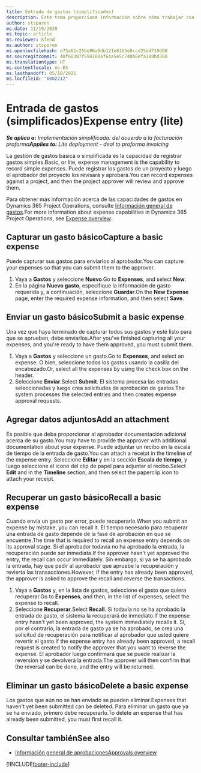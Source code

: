 ```yaml
---
title: Entrada de gastos (simplificados)
description: Este tema proporciona información sobre cómo trabajar con la entrada de gastos en una implementación simplificada.
author: stsporen
ms.date: 11/19/2020
ms.topic: article
ms.reviewer: kfend
ms.author: stsporen
ms.openlocfilehash: e75a61c25be06a9db121e8165e8ccd25d4719d08
ms.sourcegitcommit: 40f68387f594180af64a5e5c748b6efa188bd300
ms.translationtype: HT
ms.contentlocale: es-ES
ms.lasthandoff: 05/10/2021
ms.locfileid: "6002212"
---
```

# <a name="expense-entry-lite"></a><span data-ttu-id="690fb-103">Entrada de gastos (simplificados)</span><span class="sxs-lookup"><span data-stu-id="690fb-103">Expense entry (lite)</span></span>

<span data-ttu-id="690fb-104">_**Se aplica a:** Implementación simplificada: del acuerdo a la facturación proforma_</span><span class="sxs-lookup"><span data-stu-id="690fb-104">_**Applies to:** Lite deployment - deal to proforma invoicing_</span></span>

<span data-ttu-id="690fb-105">La gestión de gastos básica o simplificada es la capacidad de registrar gastos simples.</span><span class="sxs-lookup"><span data-stu-id="690fb-105">Basic, or lite, expense management is the capability to record simple expenses.</span></span> <span data-ttu-id="690fb-106">Puede registrar los gastos de un proyecto y luego el aprobador del proyecto los revisará y aprobará.</span><span class="sxs-lookup"><span data-stu-id="690fb-106">You can record expenses against a project, and then the project approver will review and approve them.</span></span>

<span data-ttu-id="690fb-107">Para obtener más información acerca de las capacidades de gastos en Dynamics 365 Project Operations, consulte [Información general de gastos](expense-overview.md).</span><span class="sxs-lookup"><span data-stu-id="690fb-107">For more information about expense capabilities in Dynamics 365 Project Operations, see [Expense overview](expense-overview.md).</span></span>

## <a name="capture-a-basic-expense"></a><span data-ttu-id="690fb-108">Capturar un gasto básico</span><span class="sxs-lookup"><span data-stu-id="690fb-108">Capture a basic expense</span></span>

<span data-ttu-id="690fb-109">Puede capturar sus gastos para enviarlos al aprobador.</span><span class="sxs-lookup"><span data-stu-id="690fb-109">You can capture your expenses so that you can submit them to the approver.</span></span>

1. <span data-ttu-id="690fb-110">Vaya a **Gastos** y seleccione **Nuevo**.</span><span class="sxs-lookup"><span data-stu-id="690fb-110">Go to **Expenses**, and select **New**.</span></span>
2. <span data-ttu-id="690fb-111">En la página **Nuevo gasto**, especifique la información de gasto requerida y, a continuación, seleccione **Guardar**.</span><span class="sxs-lookup"><span data-stu-id="690fb-111">On the **New Expense** page, enter the required expense information, and then select **Save**.</span></span>

## <a name="submit-a-basic-expense"></a><span data-ttu-id="690fb-112">Enviar un gasto básico</span><span class="sxs-lookup"><span data-stu-id="690fb-112">Submit a basic expense</span></span>

<span data-ttu-id="690fb-113">Una vez que haya terminado de capturar todos sus gastos y esté listo para que se aprueben, debe enviarlos.</span><span class="sxs-lookup"><span data-stu-id="690fb-113">After you've finished capturing all your expenses, and you're ready to have them approved, you must submit them.</span></span>

1. <span data-ttu-id="690fb-114">Vaya a **Gastos** y seleccione un gasto.</span><span class="sxs-lookup"><span data-stu-id="690fb-114">Go to **Expenses**, and select an expense.</span></span> <span data-ttu-id="690fb-115">O bien, seleccione todos los gastos usando la casilla del encabezado.</span><span class="sxs-lookup"><span data-stu-id="690fb-115">Or, select all the expenses by using the check box on the header.</span></span>
2. <span data-ttu-id="690fb-116">Seleccione **Enviar**.</span><span class="sxs-lookup"><span data-stu-id="690fb-116">Select **Submit**.</span></span> <span data-ttu-id="690fb-117">El sistema procesa las entradas seleccionadas y luego crea solicitudes de aprobación de gastos.</span><span class="sxs-lookup"><span data-stu-id="690fb-117">The system processes the selected entries and then creates expense approval requests.</span></span>

## <a name="add-an-attachment"></a><span data-ttu-id="690fb-118">Agregar datos adjuntos</span><span class="sxs-lookup"><span data-stu-id="690fb-118">Add an attachment</span></span>

<span data-ttu-id="690fb-119">Es posible que deba proporcionar al aprobador documentación adicional acerca de su gasto.</span><span class="sxs-lookup"><span data-stu-id="690fb-119">You may have to provide the approver with additional documentation about your expense.</span></span> <span data-ttu-id="690fb-120">Puede adjuntar un recibo en la escala de tiempo de la entrada de gasto.</span><span class="sxs-lookup"><span data-stu-id="690fb-120">You can attach a receipt in the timeline of the expense entry.</span></span> <span data-ttu-id="690fb-121">Seleccione **Editar** y en la sección **Escala de tiempo**, y luego seleccione el icono del clip de papel para adjuntar el recibo.</span><span class="sxs-lookup"><span data-stu-id="690fb-121">Select **Edit** and in the **Timeline** section, and then select the paperclip icon to attach your receipt.</span></span>

## <a name="recall-a-basic-expense"></a><span data-ttu-id="690fb-122">Recuperar un gasto básico</span><span class="sxs-lookup"><span data-stu-id="690fb-122">Recall a basic expense</span></span>

<span data-ttu-id="690fb-123">Cuando envía un gasto por error, puede recuperarlo.</span><span class="sxs-lookup"><span data-stu-id="690fb-123">When you submit an expense by mistake, you can recall it.</span></span> <span data-ttu-id="690fb-124">El tiempo necesario para recuperar una entrada de gasto depende de la fase de aprobación en que se encuentre.</span><span class="sxs-lookup"><span data-stu-id="690fb-124">The time that is required to recall an expense entry depends on its approval stage.</span></span>  <span data-ttu-id="690fb-125">Si el aprobador todavía no ha aprobado la entrada, la recuperación puede ser inmediata.</span><span class="sxs-lookup"><span data-stu-id="690fb-125">If the approver hasn't yet approved the entry, the recall can occur immediately.</span></span> <span data-ttu-id="690fb-126">Sin embargo, si ya se ha aprobado la entrada, hay que pedir al aprobador que apruebe la recuperación y revierta las transacciones.</span><span class="sxs-lookup"><span data-stu-id="690fb-126">However, if the entry has already been approved, the approver is asked to approve the recall and reverse the transactions.</span></span>

1. <span data-ttu-id="690fb-127">Vaya a **Gastos** y, en la lista de gastos, seleccione el gasto que quiera recuperar.</span><span class="sxs-lookup"><span data-stu-id="690fb-127">Go to **Expenses**, and then, in the list of expenses, select the expense to recall.</span></span>
2. <span data-ttu-id="690fb-128">Seleccione **Recuperar**.</span><span class="sxs-lookup"><span data-stu-id="690fb-128">Select **Recall**.</span></span> <span data-ttu-id="690fb-129">Si todavía no se ha aprobado la entrada de gasto, el sistema la recuperará de inmediato.</span><span class="sxs-lookup"><span data-stu-id="690fb-129">If the expense entry hasn't yet been approved, the system immediately recalls it.</span></span> <span data-ttu-id="690fb-130">Si, por el contrario, la entrada de gasto ya se ha aprobado, se crea una solicitud de recuperación para notificar al aprobador que usted quiere revertir el gasto.</span><span class="sxs-lookup"><span data-stu-id="690fb-130">If the expense entry has already been approved, a recall request is created to notify the approver that you want to reverse the expense.</span></span> <span data-ttu-id="690fb-131">El aprobador luego confirmará que se puede realizar la reversión y se devolverá la entrada.</span><span class="sxs-lookup"><span data-stu-id="690fb-131">The approver will then confirm that the reversal can be done, and the entry will be returned.</span></span>

## <a name="delete-a-basic-expense"></a><span data-ttu-id="690fb-132">Eliminar un gasto básico</span><span class="sxs-lookup"><span data-stu-id="690fb-132">Delete a basic expense</span></span>

<span data-ttu-id="690fb-133">Los gastos que aún no se han enviado se pueden eliminar.</span><span class="sxs-lookup"><span data-stu-id="690fb-133">Expenses that haven't yet been submitted can be deleted.</span></span> <span data-ttu-id="690fb-134">Para eliminar un gasto que ya se ha enviado, primero debe recuperarlo.</span><span class="sxs-lookup"><span data-stu-id="690fb-134">To delete an expense that has already been submitted, you must first recall it.</span></span>

## <a name="see-also"></a><span data-ttu-id="690fb-135">Consultar también</span><span class="sxs-lookup"><span data-stu-id="690fb-135">See also</span></span>

- [<span data-ttu-id="690fb-136">Información general de aprobaciones</span><span class="sxs-lookup"><span data-stu-id="690fb-136">Approvals overview</span></span>](../approvals/approvals-overview.md)


[!INCLUDE[footer-include](../includes/footer-banner.md)]